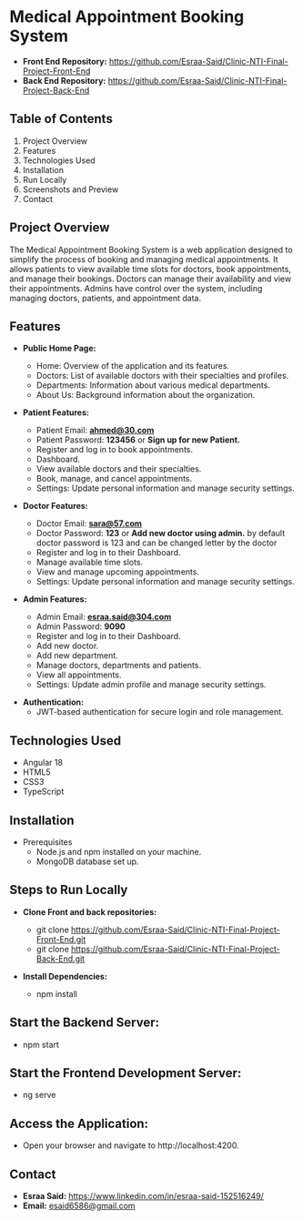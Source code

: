 # **Medical Appointment Booking System**

* **Front End Repository:** https://github.com/Esraa-Said/Clinic-NTI-Final-Project-Front-End
* **Back End Repository:** https://github.com/Esraa-Said/Clinic-NTI-Final-Project-Back-End

## **Table of Contents**

1. Project Overview
2. Features
3. Technologies Used
4. Installation
5. Run Locally
6. Screenshots and Preview
7. Contact

## **Project Overview**
The Medical Appointment Booking System is a web application designed to simplify the process of booking and managing medical appointments. It allows patients to view available time slots for doctors, book appointments, and manage their bookings. Doctors can manage their availability and view their appointments. Admins have control over the system, including managing doctors, patients, and appointment data.

## **Features**

- **Public Home Page:**

  - Home: Overview of the application and its features.
  - Doctors: List of available doctors with their specialties and profiles.
  - Departments: Information about various medical departments.
  - About Us: Background information about the organization.

- **Patient Features:**
  - Patient Email: **ahmed@30.com**  
  - Patient Password: **123456** or **Sign up for new Patient.**
  - Register and log in to book appointments.
  - Dashboard.
  - View available doctors and their specialties.
  - Book, manage, and cancel appointments.
  - Settings: Update personal information and manage security settings.

- **Doctor Features:**
    - Doctor Email: **sara@57.com** 
    - Doctor Password: **123** or **Add new doctor using admin.**  by default doctor password is 123 and can be changed letter by the doctor
  - Register and log in to their Dashboard.
  - Manage available time slots.
  - View and manage upcoming appointments.
  - Settings: Update personal information and manage security settings.

- **Admin Features:**
    - Admin Email: **esraa.said@304.com** 
    - Admin Password: **9090**
    - Register and log in to their Dashboard.
    - Add new doctor.
    - Add new department.
    - Manage doctors, departments and patients.
    - View all appointments.
    - Settings: Update admin profile and manage security settings.

* **Authentication:**
    * JWT-based authentication for secure login and role management.

## **Technologies Used**
- Angular 18
- HTML5
- CSS3
- TypeScript

## **Installation**
* Prerequisites
    - Node.js and npm installed on your machine.
    - MongoDB database set up.

## **Steps to Run Locally**
* **Clone Front and back repositories:**
    * git clone https://github.com/Esraa-Said/Clinic-NTI-Final-Project-Front-End.git
    * git clone https://github.com/Esraa-Said/Clinic-NTI-Final-Project-Back-End.git


* **Install Dependencies:**
    * npm install

## **Start the Backend Server:**
* npm start
## **Start the Frontend Development Server:**
* ng serve

## Access the Application:
* Open your browser and navigate to http://localhost:4200.

## Contact
* **Esraa Said:** https://www.linkedin.com/in/esraa-said-152516249/ 
* **Email:** esaid6586@gmail.com
